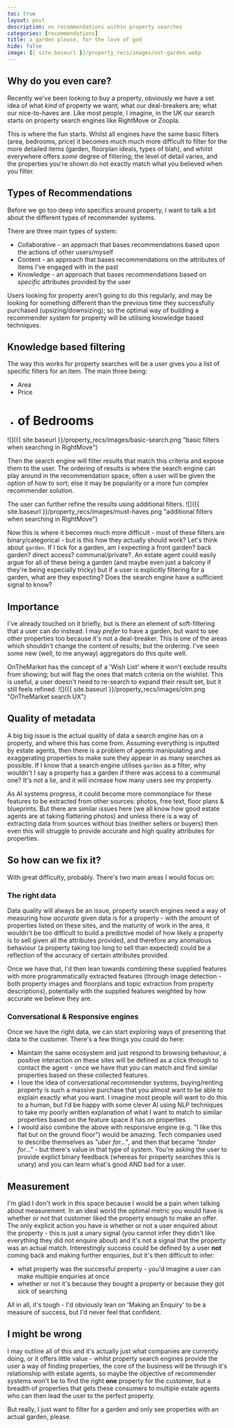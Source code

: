 ```yaml
---
toc: true
layout: post
description: on recommendations within property searches
categories: [recommendations]
title: a garden please, for the love of god
hide: false
image: {{ site.baseurl }}/property_recs/images/not-garden.webp
---
```


## Why do you even care?

Recently we've been looking to buy a property, obviously we have a set idea of what *kind* of property we want; what our deal-breakers are; what our nice-to-haves are. Like most people, I imagine, in the UK our search starts on property search engines like RightMove or Zoopla. 

This is where the fun starts. Whilst all engines have the same basic filters (area, bedrooms, price) it becomes much much more difficult to filter for the more detailed items (garden, floorplan ideals, types of blah), and whilst everywhere offers *some* degree of filtering; the level of detail varies, and the properties you're shown do not exactly match what you believed when you filter.

## Types of Recommendations
Before we go too deep into specifics around property, I want to talk a bit about the different types of recommender systems.

There are three main types of system:
- Collaborative - an approach that bases recommendations based upon the actions of other users/myself
- Content - an approach that bases recommendations on the attributes of items I've engaged with in the past
- Knowledge - an approach that bases recommendations based on *specific* attributes provided by the user

Users looking for property aren't going to do this regularly, and may be looking for something different than the previous time they successfully purchased (upsizing/downsizing); so the optimal way of building a recommender system for property will be utilising knowledge based techniques. 

## Knowledge based filtering
The way this works for property searches will be a user gives you a list of specific filters for an item. The main three being:
- Area
- Price
- # of Bedrooms
![]({{ site.baseurl }}/property_recs/images/basic-search.png "basic filters when searching in RightMove")


Then the search engine will filter results that match this criteria and expose them to the user. The ordering of results is where the search engine can play around in the recommendation space, often a user will be given the option of how to sort; else it may be popularity or a more fun complex recommender solution.

The user can further refine the results using additional filters.
![]({{ site.baseurl }}/property_recs/images/must-haves.png "additional filters when searching in RightMove")


Now this is where it becomes much more difficult - most of these filters are binary/categorical - but is this how they actually should work?
Let's think about `garden`. If I tick for a garden, am I expecting a front garden? back garden? direct access? communal/private?. An estate agent could easily argue for all of these being a garden (and maybe even just a balcony if they're being especially tricky) but if a user is explicitly filtering for a garden, what are they expecting? Does the search engine have a sufficient signal to know?

## Importance
I've already touched on it briefly, but is there an element of soft-filtering that a user can do instead. I may *prefer* to have a garden, but want to see other properties too because it's not a deal-breaker. This is one of the areas which shouldn't change the content of results; but the ordering. I've seen some new (well, to me anyway) aggregators do this quite well.

OnTheMarket has the concept of a 'Wish List' where it won't exclude results from showing; but will flag the ones that match criteria on the wishlist. This is useful, a user doesn't need to re-search to expand their result set, but it still feels refined. 
![]({{ site.baseurl }}/property_recs/images/otm.png "OnTheMarket search UX")


## Quality of metadata
A big big issue is the actual quality of data a search engine has on a property, and where this has come from. Assuming everything is inputted by estate agents, then there is a problem of agents manipulating and exaggerating properties to make sure they appear in as many searches as possible. If I know that a search engine utilises `garden` as a filter, why wouldn't I say a property has a garden if there was access to a communal one? It's not a lie, and it will increase how many users see my property.

As AI systems progress, it could become more commonplace for these features to be extracted from other sources: photos, free text, floor plans & blueprints. But there are similar issues here (we all know how good estate agents are at taking flattering photos) and unless there is a way of extracting data from sources without bias (neither sellers or buyers) then even this will struggle to provide accurate and high quality attributes for properties. 

## So how can we fix it?
With great difficulty, probably. There's two main areas I would focus on:

### The right data
Data quality will always be an issue, property search engines need a way of measuring how *accurate* given data is for a property - with the amount of properties listed on these sites, and the maturity of work in the area, it wouldn't be too difficult to build a predictive model of how likely a property is to sell given all the attributes provided, and therefore any anomalous behaviour (a property taking too long to sell than expected) could be a reflection of the accuracy of certain attributes provided.

Once we have that, I'd then lean towards combining these supplied features with more programmatically extracted features (through image detection - both property images and floorplans and topic extraction from property descriptions), potentially with the supplied features weighted by how accurate we believe they are.  

### Conversational & Responsive engines
Once we have the right data, we can start exploring ways of presenting that data to the customer. There's a few things you could do here:
- Maintain the same ecosystem and just respond to browsing behaviour, a positive interaction on these sites will be defined as a click through to contact the agent - once we have that you can match and find similar properties based on these collected features.
- I love the idea of conversational recommender systems, buying/renting property is such a massive purchase that you almost want to be able to explain exactly what you want. I imagine most people will want to do this to a human, but I'd be happy with some clever AI using NLP techniques to take my poorly written explanation of what I want to match to similar properties based on the feature space it has on properties
- I would also combine the above with responsive engine (e.g. "I like this flat but on the ground floor") would be amazing. Tech companies used to describe themselves as *"uber for..."*, and then that became *"tinder for..."* - but there's value in that type of system. You're asking the user to provide explict binary feedback (whereas for property searches this is unary) and you can learn what's good AND bad for a user.

## Measurement
I'm glad I don't work in this space because I would be a pain when talking about measurement. In an ideal world the optimal metric you would have is whether or not that customer liked the property enough to make an offer. 
The only explicit action you have is whether or not a user enquired about the property - this is just a unary signal (you cannot infer they didn't like everything they did not enquire about) and it's not a signal that the property was an actual match. 
Interestingly success could be defined by a user **not** coming back and making further enquiries, but it's then difficult to infer:
- what property was the successful property - you'd imagine a user can make multiple enquiries at once
- whether or not it's because they bought a property or because they got sick of searching

All in all, it's tough - I'd obviously lean on 'Making an Enquiry' to be a measure of success, but I'd never feel that confident.

## I might be wrong

I may outline all of this and it's actually just what companies are currently doing, or it offers little value - whilst property search engines provide the user a way of finding properties, the core of the business will be through it's relationship with estate agents, so maybe the objective of recommender systems won't be to find the right **one** property for the customer, but a breadth of properties that gets these consumers to multiple estate agents who can then lead the user to the perfect property.

But really, I just want to filter for a garden and only see properties with an actual garden, please. 


